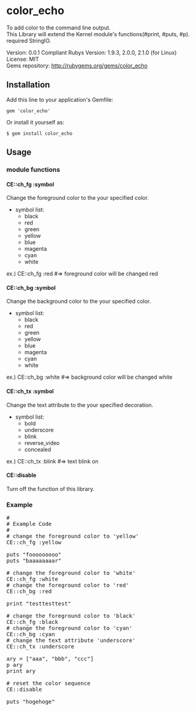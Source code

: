 # color_echo
To add color to the command line output.  
This Library will extend the Kernel module's functions(#print, #puts, #p).   
required StringIO.   

Version: 0.0.1
Compliant Rubys Version: 1.9.3, 2.0.0, 2.1.0 (for Linux)  
License: MIT  
Gems repository: http://rubygems.org/gems/color_echo

## Installation

Add this line to your application's Gemfile:

    gem 'color_echo'

Or install it yourself as:

    $ gem install color_echo

## Usage

### module functions
#### CE::ch_fg :symbol
Change the foreground color to the your specified color.  

* symbol list:    
    * black  
    * red   
    * green   
    * yellow  
    * blue   
    * magenta  
    * cyan  
    * white  

ex.) CE::ch_fg :red #=> foreground color will be changed red  


#### CE::ch_bg :symbol   
Change the background color to the your specified color.  

* symbol list:    
    * black  
    * red   
    * green   
    * yellow  
    * blue   
    * magenta  
    * cyan  
    * white  

ex.) CE::ch_bg :white #=> background color will be changed white  

#### CE::ch_tx :symbol   
Change the text attribute to the your specified decoration. 

* symbol list:    
    * bold  
    * underscore  
    * blink    
    * reverse_video 
    * concealed   

ex.) CE::ch_tx :blink #=> text blink on

#### CE::disable   
Turn off the function of this library.   

### Example
<pre>
#
# Example Code
#
# change the foreground color to 'yellow'
CE::ch_fg :yellow

puts "fooooooooo"
puts "baaaaaaaar"

# change the foreground color to 'white'
CE::ch_fg :white
# change the foreground color to 'red'
CE::ch_bg :red

print "testtesttest"

# change the foreground color to 'black'
CE::ch_fg :black
# change the foreground color to 'cyan'
CE::ch_bg :cyan
# change the text attribute 'underscore'
CE::ch_tx :underscore

ary = ["aaa", "bbb", "ccc"]
p ary
print ary

# reset the color sequence
CE::disable

puts "hogehoge"
</pre>


